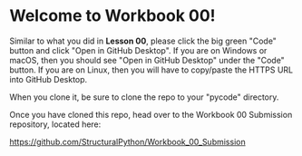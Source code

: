 # Welcome to Workbook 00!

Similar to what you did in **Lesson 00**, please click the big green "Code" button and click "Open in GitHub Desktop". If you are on Windows or macOS, then you should see "Open in GitHub Desktop" under the "Code" button. If you are on Linux, then you will have to copy/paste the HTTPS URL into GitHub Desktop.

When you clone it, be sure to clone the repo to your "pycode" directory.

Once you have cloned this repo, head over to the Workbook 00 Submission repository, located here:

https://github.com/StructuralPython/Workbook_00_Submission

